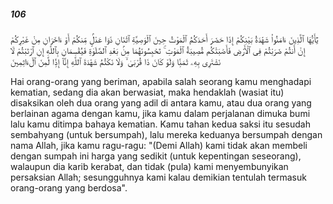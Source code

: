 ##### 106

<span class="ayah">يَٰٓأَيُّهَا ٱلَّذِينَ ءَامَنُوا۟ شَهَٰدَةُ بَيْنِكُمْ إِذَا حَضَرَ أَحَدَكُمُ ٱلْمَوْتُ حِينَ ٱلْوَصِيَّةِ ٱثْنَانِ ذَوَا عَدْلٍۢ مِّنكُمْ أَوْ ءَاخَرَانِ مِنْ غَيْرِكُمْ إِنْ أَنتُمْ ضَرَبْتُمْ فِى ٱلْأَرْضِ فَأَصَٰبَتْكُم مُّصِيبَةُ ٱلْمَوْتِ ۚ تَحْبِسُونَهُمَا مِنۢ بَعْدِ ٱلصَّلَوٰةِ فَيُقْسِمَانِ بِٱللَّهِ إِنِ ٱرْتَبْتُمْ لَا نَشْتَرِى بِهِۦ ثَمَنًۭا وَلَوْ كَانَ ذَا قُرْبَىٰ ۙ وَلَا نَكْتُمُ شَهَٰدَةَ ٱللَّهِ إِنَّآ إِذًۭا لَّمِنَ ٱلْءَاثِمِينَ</span>

<span class="ayah_translation">Hai orang-orang yang beriman, apabila salah seorang kamu menghadapi kematian, sedang dia akan berwasiat, maka hendaklah (wasiat itu) disaksikan oleh dua orang yang adil di antara kamu, atau dua orang yang berlainan agama dengan kamu, jika kamu dalam perjalanan dimuka bumi lalu kamu ditimpa bahaya kematian. Kamu tahan kedua saksi itu sesudah sembahyang (untuk bersumpah), lalu mereka keduanya bersumpah dengan nama Allah, jika kamu ragu-ragu: "(Demi Allah) kami tidak akan membeli dengan sumpah ini harga yang sedikit (untuk kepentingan seseorang), walaupun dia karib kerabat, dan tidak (pula) kami menyembunyikan persaksian Allah; sesungguhnya kami kalau demikian tentulah termasuk orang-orang yang berdosa".</span>
